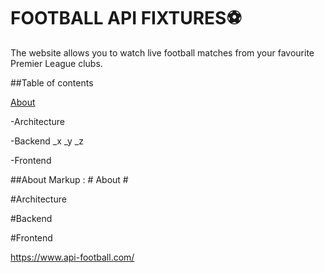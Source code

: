 # FOOTBALL API FIXTURES⚽
The website allows you to watch live football matches from your favourite Premier League clubs.

##Table of contents

[About](#About "Goto About")


-Architecture


-Backend
 _x
  _y
   _z
 
 
   
-Frontend



##About 
Markup :  # About #



#Architecture


#Backend


#Frontend

  
 
  


https://www.api-football.com/
